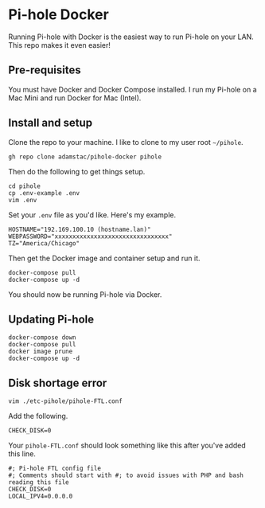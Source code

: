 # Pi-hole Docker

Running Pi-hole with Docker is the easiest way to run Pi-hole on your LAN. This repo makes it even easier!

## Pre-requisites

You must have Docker and Docker Compose installed. I run my Pi-hole on a Mac Mini and run Docker for Mac (Intel).

## Install and setup

Clone the repo to your machine. I like to clone to my user root `~/pihole`.

```
gh repo clone adamstac/pihole-docker pihole
```

Then do the following to get things setup.

```
cd pihole
cp .env-example .env
vim .env
```

Set your `.env` file as you'd like. Here's my example.

```
HOSTNAME="192.169.100.10 (hostname.lan)"
WEBPASSWORD="xxxxxxxxxxxxxxxxxxxxxxxxxxxxxxxx"
TZ="America/Chicago"
```

Then get the Docker image and container setup and run it.

```
docker-compose pull
docker-compose up -d
```

You should now be running Pi-hole via Docker.

## Updating Pi-hole

```
docker-compose down
docker-compose pull
docker image prune
docker-compose up -d
```

## Disk shortage error

```
vim ./etc-pihole/pihole-FTL.conf
```

Add the following.

```
CHECK_DISK=0
```

Your `pihole-FTL.conf` should look something like this after you've added this line.

```
#; Pi-hole FTL config file
#; Comments should start with #; to avoid issues with PHP and bash reading this file
CHECK_DISK=0
LOCAL_IPV4=0.0.0.0
```
